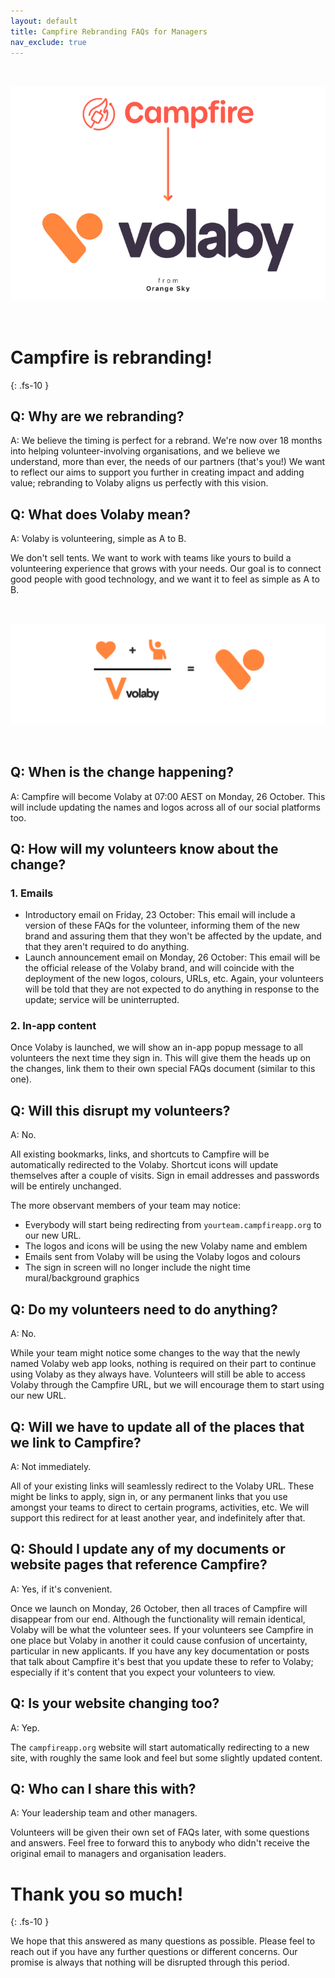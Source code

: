 ```yaml
---
layout: default
title: Campfire Rebranding FAQs for Managers
nav_exclude: true
---
```


<style>
img {
   margin-top: 32px;
   margin-bottom: 32px;
}
</style>

<!-- FAQs for managers -->

![Volaby, from Orange Sky](./assets/volaby-faqs-for-managers/volaby-banner-grab.png)

# Campfire is rebranding!
{: .fs-10 }

## Q: Why are we rebranding?

A: We believe the timing is perfect for a rebrand. We're now over 18 months into helping volunteer-involving organisations, and we believe we understand, more than ever, the needs of our partners (that's you!) We want to reflect our aims to support you further in creating impact and adding value; rebranding to Volaby aligns us perfectly with this vision.

## Q: What does Volaby mean?

A: Volaby is volunteering, simple as A to B.

We don't sell tents. We want to work with teams like yours to build a volunteering experience that grows with your needs. Our goal is to connect good people with good technology, and we want it to feel as simple as A to B.

![What does the Volaby logo mean: Heart and hands up for volunteering](./assets/volaby-faqs-for-managers/volaby-logo-equation.png)

## Q: When is the change happening?

A: Campfire will become Volaby at 07:00 AEST on Monday, 26 October. This will include updating the names and logos across all of our social platforms too.

## Q: How will my volunteers know about the change?

### 1. Emails

- Introductory email on Friday, 23 October: This email will include a version of these FAQs for the volunteer, informing them of the new brand and assuring them that they won't be affected by the update, and that they aren't required to do anything.
- Launch announcement email on Monday, 26 October: This email will be the official release of the Volaby brand, and will coincide with the deployment of the new logos, colours, URLs, etc. Again, your volunteers will be told that they are not expected to do anything in response to the update; service will be uninterrupted.

### 2. In-app content

Once Volaby is launched, we will show an in-app popup message to all volunteers the next time they sign in. This will give them the heads up on the changes, link them to their own special FAQs document (similar to this one).

## Q: Will this disrupt my volunteers?

A: No.

All existing bookmarks, links, and shortcuts to Campfire will be automatically redirected to the Volaby. Shortcut icons will update themselves after a couple of visits. Sign in email addresses and passwords will be entirely unchanged.

The more observant members of your team may notice:

- Everybody will start being redirecting from `yourteam.campfireapp.org` to our new URL.
- The logos and icons will be using the new Volaby name and emblem
- Emails sent from Volaby will be using the Volaby logos and colours
- The sign in screen will no longer include the night time mural/background graphics

## Q: Do my volunteers need to do anything?

A: No.

While your team might notice some changes to the way that the newly named Volaby web app looks, nothing is required on their part to continue using Volaby as they always have.
Volunteers will still be able to access Volaby through the Campfire URL, but we will encourage them to start using our new URL.

## Q: Will we have to update all of the places that we link to Campfire?

A: Not immediately.

All of your existing links will seamlessly redirect to the Volaby URL. These might be links to apply, sign in, or any permanent links that you use amongst your teams to direct to certain programs, activities, etc. We will support this redirect for at least another year, and indefinitely after that.

## Q: Should I update any of my documents or website pages that reference Campfire?

A: Yes, if it's convenient.

Once we launch on Monday, 26 October, then all traces of Campfire will disappear from our end. Although the functionality will remain identical, Volaby will be what the volunteer sees. If your volunteers see Campfire in one place but Volaby in another it could cause confusion of uncertainty, particular in new applicants. If you have any key documentation or posts that talk about Campfire it's best that you update these to refer to Volaby; especially if it's content that you expect your volunteers to view.

## Q: Is your website changing too?

A: Yep.

The `campfireapp.org` website will start automatically redirecting to a new site, with roughly the same look and feel but some slightly updated content.

## Q: Who can I share this with?

A: Your leadership team and other managers.

Volunteers will be given their own set of FAQs later, with some questions and answers. Feel free to forward this to anybody who didn't receive the original email to managers and organisation leaders.

# Thank you so much!
{: .fs-10 }

We hope that this answered as many questions as possible. Please feel to reach out if you have any further questions or different concerns. Our promise is always that nothing will be disrupted through this period.
